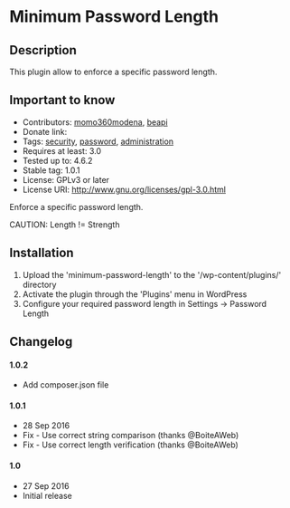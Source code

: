 # Minimum Password Length #

## Description ##

This plugin allow to enforce a specific password length.

## Important to know ##

* Contributors: [momo360modena](http://profiles.wordpress.org/momo360modena),
  [beapi](http://profiles.wordpress.org/beapi)
* Donate link: 
* Tags: [security](http://wordpress.org/extend/plugins/tags/security),
  [password](http://wordpress.org/extend/plugins/tags/password),
  [administration](http://wordpress.org/extend/plugins/tags/administration)
* Requires at least: 3.0
* Tested up to: 4.6.2
* Stable tag: 1.0.1
* License: GPLv3 or later
* License URI: http://www.gnu.org/licenses/gpl-3.0.html

Enforce a specific password length.

CAUTION: Length != Strength

## Installation ##

1. Upload the 'minimum-password-length' to the '/wp-content/plugins/' directory
2. Activate the plugin through the 'Plugins' menu in WordPress
3. Configure your required password length in Settings -> Password Length

## Changelog ##

#### 1.0.2
* Add composer.json file

#### 1.0.1
* 28 Sep 2016
* Fix - Use correct string comparison (thanks @BoiteAWeb)
* Fix - Use correct length verification (thanks @BoiteAWeb)

#### 1.0
* 27 Sep 2016
* Initial release
